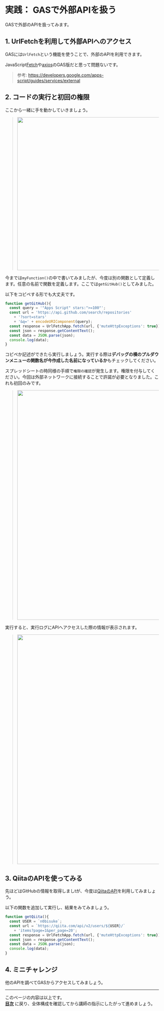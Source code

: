 # 実践： GASで外部APIを扱う

GASで外部のAPIを扱ってみます。

## 1. UrlFetchを利用して外部APIへのアクセス

GASには`UrlFetch`という機能を使うことで、外部のAPIを利用できます。

JavaScript[Fetch](https://developer.mozilla.org/ja/docs/Web/API/Fetch_API/Using_Fetch)や[axios](https://github.com/axios/axios)のGAS版だと思って問題ないです。

> 参考: https://developers.google.com/apps-script/guides/services/external

## 2. コードの実行と初回の権限

ここから一緒に手を動かしていきましょう。

> <img src="https://i.gyazo.com/ad1624b06ac9450fd8520416e4412b4d.png" width="500px">

今までは`myFunction()`の中で書いてみましたが、今度は別の関数として定義します。任意の名前で関数を定義します。ここでは`getGitHub()`としてみました。

以下をコピペする形でも大丈夫です。

```js
function getGitHub(){
  const query = '"Apps Script" stars:">=100"';
  const url = 'https://api.github.com/search/repositories'
    + '?sort=stars'
    + '&q=' + encodeURIComponent(query);
  const response = UrlFetchApp.fetch(url, {'muteHttpExceptions': true});
  const json = response.getContentText();
  const data = JSON.parse(json);
  console.log(data);
}
```

コピペか記述ができたら実行しましょう。実行する際は**デバッグの横のプルダウンメニューの関数名が今作成した名前になっているか**もチェックしてください。

スプレッドシートの時同様の手順で`権限の確認`が発生します。権限を付与してください。今回は外部ネットワークに接続することで許諾が必要となりました。これも初回のみです。

> <img src="https://i.gyazo.com/69b83959aa3fd76616dfc4c1eed0d0c2.png" width="750px">

実行すると、実行ログにAPIへアクセスした際の情報が表示されます。

> <img src="https://i.gyazo.com/e38d5b5c03baf08eb4346759470817d9.png" width="750px">

## 3. QiitaのAPIを使ってみる

先ほどはGitHubの情報を取得しましtが、今度は[QiitaのAPI](https://qiita.com/api/v2/docs)を利用してみましょう。

以下の関数を追加して実行し、結果をみてみましょう。

```js
function getQiita(){
  const USER = `n0bisuke`;
  const url = `https://qiita.com/api/v2/users/${USER}/`
    + 'items?page=1&per_page=20';
  const response = UrlFetchApp.fetch(url, {'muteHttpExceptions': true});
  const json = response.getContentText();  
  const data = JSON.parse(json);
  console.log(data);
}
```

## 4. ミニチャレンジ

他のAPIを調べてGASからアクセスしてみましょう。

---

このページの内容は以上です。  
**[目次](./)** に戻り、全体構成を確認してから講師の指示にしたがって進めましょう。
